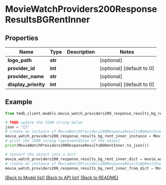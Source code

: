 # MovieWatchProviders200ResponseResultsBGRentInner


## Properties

Name | Type | Description | Notes
------------ | ------------- | ------------- | -------------
**logo_path** | **str** |  | [optional] 
**provider_id** | **int** |  | [optional] [default to 0]
**provider_name** | **str** |  | [optional] 
**display_priority** | **int** |  | [optional] [default to 0]

## Example

```python
from tmdb_client.models.movie_watch_providers200_response_results_bg_rent_inner import MovieWatchProviders200ResponseResultsBGRentInner

# TODO update the JSON string below
json = "{}"
# create an instance of MovieWatchProviders200ResponseResultsBGRentInner from a JSON string
movie_watch_providers200_response_results_bg_rent_inner_instance = MovieWatchProviders200ResponseResultsBGRentInner.from_json(json)
# print the JSON string representation of the object
print(MovieWatchProviders200ResponseResultsBGRentInner.to_json())

# convert the object into a dict
movie_watch_providers200_response_results_bg_rent_inner_dict = movie_watch_providers200_response_results_bg_rent_inner_instance.to_dict()
# create an instance of MovieWatchProviders200ResponseResultsBGRentInner from a dict
movie_watch_providers200_response_results_bg_rent_inner_from_dict = MovieWatchProviders200ResponseResultsBGRentInner.from_dict(movie_watch_providers200_response_results_bg_rent_inner_dict)
```
[[Back to Model list]](../README.md#documentation-for-models) [[Back to API list]](../README.md#documentation-for-api-endpoints) [[Back to README]](../README.md)


